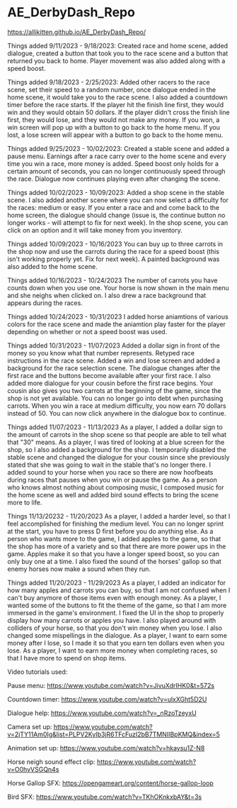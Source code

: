 # AE_DerbyDash_Repo

https://allikitten.github.io/AE_DerbyDash_Repo/
 
Things added 9/11/2023 - 9/18/2023:
Created race and home scene, added dialogue, created a button that took you to the race scene and a button that returned you back to home. Player movement was also added along with a speed boost.

Things added 9/18/2023 - 2/25/2023:
Added other racers to the race scene, set their speed to a random number, once dialogue ended in the home scene, it would take you to the race scene. I also added a countdown timer before the race starts. If the player hit the finish line first, they would win and they would obtain 50 dollars. If the player didn't cross the finish line first, they would lose, and they would not make any money. If you won, a win screen will pop up with a button to go back to the home menu. If you lost, a lose screen will appear with a button to go back to the home menu.

Things added 9/25/2023 - 10/02/2023:
Created a stable scene and added a pause menu. Earnings after a race carry over to the home scene and every time you win a race, more money is added. Speed boost only holds for a certain amount of seconds, you can no longer continuously speed through the race. Dialogue now continues playing even after changing the scene.

Things added 10/02/2023 - 10/09/2023:
Added a shop scene in the stable scene. I also added another scene where you can now select a difficulty for the races: medium or easy. If you enter a race and and come back to the home screen, the dialogue should change (issue is, the continue button no longer works - will attempt to fix for next week). In the shop scene, you can click on an option and it will take money from you inventory.

Things added 10/09/2023 - 10/16/2023
You can buy up to three carrots in the shop now and use the carrots during the race for a speed boost (this isn't working properly yet. Fix for next week). A painted background was also added to the home scene. 

Things added 10/16/2023 - 10/24/2023
The number of carrots you have counts down when you use one. Your horse is now shown in the main menu and she neighs when clicked on. I also drew a race background that appears during the races.

Things added 10/24/2023 - 10/31/2023
I added horse aniamtions of various colors for the race scene and made the aniamtion play faster for the player depending on whether or not a speed boost was used.

Things added 10/31/2023 - 11/07/2023
Added a dollar sign in front of the money so you know what that number represents. Retyped race instructions in the race scene. Added a win and lose screen and added a background for the race selection scene. The dialogue changes after the first race and the buttons become available after your first race. I also added more dialogue for your cousin before the first race begins. Your cousin also gives you two carrots at the beginning of the game, since the shop is not yet available. You can no longer go into debt when purchasing carrots. When you win a race at medium difficulty, you now earn 70 dollars instead of 50. You can now click anywhere in the dialogue box to continue.

Things added 11/07/2023 - 11/13/2023
As a player, I added a dollar sign to the amount of carrots in the shop scene so that people are able to tell what that "30" means. As a player, I was tired of looking at a blue screen for the shop, so I also added a background for the shop. I temporarily disabled the stable scene and changed the dialogue for your cousin since she previously stated that she was going to wait in the stable that's no longer there. I added sound to your horse when you race so there are now hoofbeats during races that pauses when you win or pause the game. As a person who knows almost nothing about composing music, I composed music for the home scene as well and added bird sound effects to bring the scene more to life. 

Things 11/13/20232 - 11/20/2023
As a player, I added a harder level, so that I feel accomplished for finishing the medium level. You can no longer sprint at the start, you have to press D first before you do anything else. As a person who wants more to the game, I added apples to the game, so that the shop has more of a variety and so that there are more power ups in the game. Apples make it so that you have a longer speed boost, so you can only buy one at a time. I also fixed the sound of the horses' gallop so that enemy horses now make a sound when they run.

Things added 11/20/2023 - 11/29/2023
As a player, I added an indicator for how many apples and carrots you can buy, so that I am not confused when I can't buy anymore of those items even with enough money. As a player, I wanted some of the buttons to fit the theme of the game, so that I am more immersed in the game's environment. I fixed the UI in the shop to properly display how many carrots or apples you have. I also played around with colliders of your horse, so that you don't win money when you lose. I also changed some mispellings in the dialogue. As a player, I want to earn some money after I lose, so I made it so that you earn ten dollars even when you lose. As a player, I want to earn more money when completing races, so that I have more to spend on shop items.

Video tutorials used:

Pause menu: https://www.youtube.com/watch?v=JivuXdrIHK0&t=572s

Countdown timer: https://www.youtube.com/watch?v=ulxXGht5D2U

Dialogue help: https://www.youtube.com/watch?v=_nRzoTzeyxU

Camera set up: https://www.youtube.com/watch?v=2jTY11Am0Ig&list=PLPV2KyIb3jR6TFcFuzI2bB7TMNIIBpKMQ&index=5

Animation set up: https://www.youtube.com/watch?v=hkaysu1Z-N8

Horse neigh sound effect clip: https://www.youtube.com/watch?v=O0hvVSGQn4s

Horse Gallop SFX: https://opengameart.org/content/horse-gallop-loop

Bird SFX: https://www.youtube.com/watch?v=TKhOKnkxbAY&t=3s
